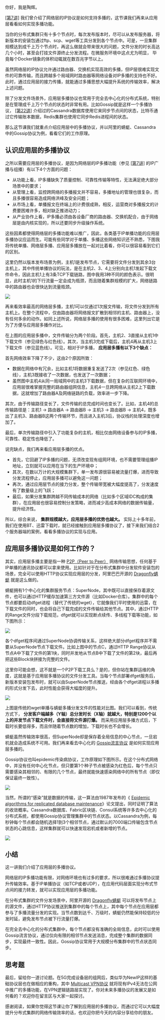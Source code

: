 你好，我是陶辉。

[\[第7讲\]](https://time.geekbang.org/column/article/235302) 我们曾介绍了网络层的IP协议是如何支持多播的，这节课我们再来从应用层看看如何实现多播功能。

当你的分布式集群只有十多个节点时，每次发布版本时，尽可以从发布服务器，将新版本的安装包通过ftp、scp、wget等工具分发到各个节点中。可是，一旦集群规模达到成千上万个节点时，再这么做就会带来很大的问题，文件分发的时长高达几个小时，甚至会打挂文件源终止分发流程。在微服务环境中这点尤为明显， 毕竟每个Docker镜象的体积动辄就在数百兆字节以上。

虽然网络层的IP协议允许通过路由器、交换机实现高效的多播，但IP层很难实现文件的可靠传输，而且跨越多个局域网时路由器等网络设备对IP多播的支持也不好。此时，通过应用层的接力传播，就能通过多播思想大幅提升系统的传输效率，解决上述问题。

除了分发文件场景外，应用层多播协议也常用于完全去中心化的分布式系统，特别是在管理成千上万个节点的状态时非常有用。比如Gossip就是这样一个多播协议， [\[第22讲\]](https://time.geekbang.org/column/article/254600) 介绍过的Cassandra数据库使用它来同步节点间的状态，比特币通过它传输账本数据，Redis集群也使用它同步Redis进程间的状态。

那么这节课我们就重点介绍应用层中的多播协议，并以阿里的蜻蜓、Cassandra中的Gossip协议为例，看看它们的工作原理。

## 认识应用层的多播协议

之所以需要应用层的多播协议，是因为网络层的IP多播功能（参见 [\[第7讲\]](https://time.geekbang.org/column/article/235302) 的IP广播与组播）有以下4个方面的问题：

- 从功能上看，IP多播缺失了质量控制、可靠性传输等特性，无法满足绝大部分场景中的要求；
- 从管理上看，监控跨网络的多播报文并不容易，多播地址的管理也很复杂，而且多播很容易造成网络洪峰及安全问题；
- 从市场上看，单播报文在终端上的计费很成熟，相反，运营商对多播报文的计费要困难许多，相对缺乏推进动力；
- 从产业协作上看，IP多播必须由各设备厂商的路由器、交换机配合，由于网络层是由内核实现的，所以还要同步升级操作系统。

这些因素都使得网络层的多播功能难以推广，因此，各类基于IP单播功能的应用层多播协议应运而生。可能有些同学对于单播、多播这些网络知识还不熟悉，下图我将传统单播、网络层多播、应用层多播放在一起对比着看，你可以很容易看到它们的区别。

这里仍然以版本发布场景为例，主机1是发布节点，它需要将文件分发到其余3台主机上，其中传统单播协议的玩法，是在主机2、3、4上分别向主机1发起下载文件命令，因此主机1上有3条TCP下载链路，图中我用3种不同的颜色表示。很明显，此时主机1的下行流量一定会成为瓶颈，而且随着集群规模的扩大，网络链路中的路由器也会很快达到流量瓶颈。

![](https://static001.geekbang.org/resource/image/34/7a/3457fac0f6811d21357188c48fe5867a.png?wh=684*750)

再来看效率最高的网络层多播，主机1可以仅通过1次报文传输，将文件分发到所有主机上。在整个流程中，仅由路由器将网络报文扩散到相邻的主机、路由器上，没有任何多余的动作。如同上述所说，网络层多播的使用有很多困难，这里列出它是为了方便与应用层多播作对比。

在上图的应用层多播中，文件传输分为两个阶段。首先，主机2、3直接从主机1中下载文件（参见绿色与红色线）。其次，当主机3完成下载后，主机4再从主机3上下载文件（参见蓝色线）。可见，相对于IP多播， **应用层多播有以下3个缺点：**

首先网络效率下降了不少，这由2个原因所致：

- 数据在网络中有冗余，比如主机1将数据重复发送了2次（参见红色、绿色线），主机3既接收了一次数据，也发送了一次数据；
- 虽然图中主机4从同一局域网中的主机3下载数据，但在复杂的互联网环境中，应用层很难掌握完整的路由器组网信息，主机4一旦跨网络从主机2上下载数据，这就增加了路由器A及网络链路的负载，效率进一步下降。

其次，由于传输路径变长了，文件传输的总完成时间也变长了。比如，主机4的总传输路径是：主机1 -> 路由器A -> 路由器B -> 主机3 -> 路由器B -> 主机4，既多出了主机3、路由器B这两个传输环节，而且进入主机3后，协议栈的处理深度也增加了。

最后，单次传输路径中引入了功能复杂的主机，相比仅由网络设备参与的IP多播，可靠性、稳定性也降低了。

说完缺点，我们再来看应用层多播的优点。

- 首先，它回避了IP多播的问题，无须改变现有组网环境，也不需要管理组播IP地址，立刻就可以应用在当下的生产环境中；
- 其次，在数以万计的大规模集群下，单一发布源很容易被流量打爆，进而导致分发流程停止，应用层多播可以避免这一问题；
- 再次，通过应用层节点的接力分发，整个传输带宽被大幅度提高了，分发速度有了数量级上的飞跃；
- 最后，如果分发集群跨越不同传输成本的网络（比如多个区域IDC构成的集群），在应用层也很容易控制分发策略，进而减少高成本网络的数据传输量，提升经济性。

所以，综合来说， **集群规模越大，应用层多播的优势也越大。** 实际上十多年前，我们在使用BT、迅雷下载时，就已经接触到应用层多播协议了，接下来我们结合2个服务器端的案例，看看多播协议的实现与应用。

## 应用层多播协议是如何工作的？

其实，应用层多播主要是指一种 [P2P（Peer to Peer）](https://zh.wikipedia.org/wiki/%E5%B0%8D%E7%AD%89%E7%B6%B2%E8%B7%AF) 网络传输思想，任何基于IP单播的通讯协议都可以拿来使用。比如针对于在分布式集群中分发软件安装包的场景，完全可以使用HTTP协议实现应用层的分发，阿里巴巴开源的 [Dragonfly蜻蜓](https://github.com/DarLiner/Dragonfly) 就是这么做的。

蜻蜓拥有1个中心化的集群服务节点：SuperNode，其中既可以直接保存着源文件，也可以通过HTTP缓存加速第三方文件源（比如Docker仓库）。集群中的每个节点都要启动dfget进程（替代了传统的wget），它就像我们平时使用的迅雷，在下载文件的同时，也会将自己下载完成的文件传输给其他节点。其中，通过HTTP的Range文件分段下载规范，dfget就可以实现断点续传、多线程下载等功能，如下图所示：

[![](https://static001.geekbang.org/resource/image/2f/00/2fbba7f194bd3bcabded582467056700.png?wh=668*393)](https://github.com/DarLiner/Dragonfly/blob/master/docs/zh/architecture.md)

各个dfget程序间通过SuperNode协调传输关系，这样绝大部分dfget程序并不需要从SuperNode节点下载文件。比如上图中的节点C，通过HTTP Range协议从节点A中下载了文件的第1块，同时并发地从节点B中下载了文件的第2块，最后再把这些Block块拼接为完整的文件。

这里你可能会想，这不就是一个P2P下载工具么？是的，但你站在集群运维的角度，这就是基于应用层多播协议的文件分发工具。当每个节点部署dfget服务后，新版本安装包发布时，就可以由SuperNode节点推送，经由各个dfget进程以多播的形式分发下去，此时性能会获得大幅度的提升。

![](https://static001.geekbang.org/resource/image/36/82/36de22b49038a6db2b8bc7ce953e5c82.png?wh=714*414)

上图是传统的wget单播与蜻蜓多播分发文件的性能对比图。我们可以看到，传统方式下， **分发客户端越多（Y轴）总分发时长（X轴）就越大，特别是1200个以上的并发节点下载文件时，会直接将文件源打爆。** 而采用应用层多播方式后，下载时长要低得多，而且伴随着节点数的增加，下载时长也不会增长。

蜻蜓虽然传输效率很高，但SuperNode却是保存着全局信息的中心节点，一旦宕机就会造成系统不可用。我们再来看去中心化的 [Gossip流言协议](https://en.wikipedia.org/wiki/Gossip_protocol) 是如何实现应用层多播的。

Gossip协议也叫epidemic传染病协议，工作原理如下图所示。在这个分布式网络中，并没有任何中心化节点，但只要第1个种子节点被感染为红色后，每个节点只需要感染其相邻的、有限的几个节点，最终就能快速感染网络中的所有节点（即仅保证最终一致性）。

![](https://static001.geekbang.org/resource/image/fa/b5/fa710dc6de9aa9238fee647ffdb69eb5.gif?wh=640*428)

当然，所谓的“感染”就是数据的传输，这一算法由1987年发布的《 [Epidemic algorithms for replicated database maintenance](http://bitsavers.trailing-edge.com/pdf/xerox/parc/techReports/CSL-89-1_Epidemic_Algorithms_for_Replicated_Database_Maintenance.pdf)》论文提出，同时证明了算法的收敛概率。Cassandra数据库、Fabric区块链、Consul系统等许多去中心化的分布式系统，都使用Gossip协议管理集群中的节点状态。以Cassandra为例，每秒钟每个节点都会随机选择1到3个相邻节点，通过默认的7000端口传输包含节点状态的心跳信息，这样集群就可以快速发现宕机或者新增的节点。

[![](https://static001.geekbang.org/resource/image/79/fe/7918df00c24e6e78122d5a70bd6bd2fe.png?wh=533*123)](https://www.linkedin.com/pulse/gossip-protocol-inside-apache-cassandra-soham-saha)

## 小结

这一讲我们介绍了应用层的多播协议。

网络层的IP多播功能有限，对网络环境也有过多的要求，所以很难通过多播协议提升传输效率。基于IP单播协议（如TCP或者UDP），在应用代码层面实现分布式节点间的接力转发，就可以实现应用层的多播功能。

在分布式集群的文件分发场景中，阿里开源的 [Dragonfly蜻蜓](https://github.com/DarLiner/Dragonfly) 可以将发布节点上的源文件，通过HTTP协议推送到集群中的每个节点上，其中每个节点在应用层都参与了多播流量分发的实现。当节点数到达千、万级时，蜻蜓仍然能保持较低的分发时延，避免发布节点被下行流量打爆。

在完全去中心化的分布式集群中，每个节点都没有准确的全局信息，此时可以使用Gossip流言协议，通过仅向有限的相邻节点发送消息，完成整个集群的数据同步，实现最终一致性。因此，Gossip协议常用于大规模分布集群中的节点状态同步。

## 思考题

最后，留给你一道讨论题。在5G完成设备层的组网后，类似华为NewIP这样的基础协议层也在做相应的重构，其中 [Multicast VPN协议](https://support.huawei.com/enterprise/en/doc/EDOC1000173015/e0de8568/overview-of-rosen-mvpn) 就将现有IPv4无法在公网中推广的多播功能，在VPN逻辑链路层实现了。你对未来多播协议的发展又是如何看的？欢迎你在留言区与大家一起探讨。

感谢阅读，如果你觉得这节课让你了解到应用层的多播协议，而通过它可以大幅度提升分布式集群的网络传输效率的话，也欢迎你把今天的内容分享给你的朋友。